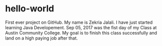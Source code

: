 # hello-world
First ever project on GitHub.
My name is Zekria Jalali. I have just started learning Java Developement. Sep 05, 2017 was the fist day of my Class at Austin Community College. My goal is to finish this class successfully and land on a high paying job after that. 
